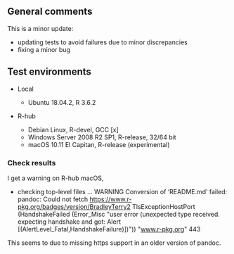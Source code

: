 ## General comments

This is a minor update: 
 * updating tests to avoid failures due to minor discrepancies
 * fixing a minor bug

## Test environments

* Local
    * Ubuntu 18.04.2, R 3.6.2
    
* R-hub
    * Debian Linux, R-devel, GCC [x]
    * Windows Server 2008 R2 SP1, R-release, 32/64 bit
    * macOS 10.11 El Capitan, R-release (experimental)
    
### Check results

I get a warning on R-hub macOS, 

* checking top-level files ... WARNING
Conversion of ‘README.md’ failed:
pandoc: Could not fetch https://www.r-pkg.org/badges/version/BradleyTerry2
TlsExceptionHostPort (HandshakeFailed (Error_Misc "user error (unexpected type received. expecting handshake and got: Alert [(AlertLevel_Fatal,HandshakeFailure)])")) "www.r-pkg.org" 443

This seems to due to missing https support in an older version of pandoc.